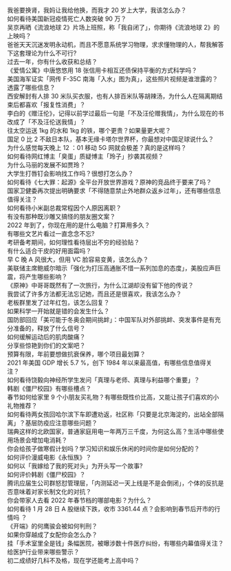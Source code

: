 我爸要换肾，我妈让我给他换，而我才 20 岁上大学，我该怎么办？  
如何看待美国新冠疫情死亡人数突破 90 万？  
吴京再晒《流浪地球 2》片场上班照，称「我自闭了」，你期待《流浪地球 2》的上映吗？  
爸爸天天沉迷发明永动机，而且不愿意系统学习物理，求求懂物理的人，帮我解答下这套理论为什么不可行?  
过去一年，你有什么收获和总结？  
《爱情公寓》中唐悠悠用 18 张信用卡相互还债保持平衡的方式科学吗？  
美国海军证实「网传 F-35C 南海「入水」图为真」，这些照片视频是谁泄露的？透露了哪些信息？  
西安解封有人排 30 米队买衣服，也有人排百米队等胡辣汤，为什么人在隔离期结束后都喜欢「报复性消费」？  
李白的《赠汪伦》，记得以前学过最后一句是「不及汪伦赠我情」，为什么现在的书改成了「不及汪伦送我情」？  
往太空运送 1kg 的水和 1kg 的铁，哪个更贵？如果量更大呢？  
国足 0 比 2 不敌日本队，基本无缘卡塔尔世界杯，你最想对中国足球说什么？  
为什么感觉每天晚上 12 ：01 移动 5G 网就会极差？真的是这样吗？  
如何看待网红博主「臭蛋」质疑博主「玲子」抄袭其视频？  
为什么马丽的发展不如贾玲？  
大学生打唇钉会影响找工作吗？很想打怎么办？  
如何看待《七大罪：起源》全平台开放世界游戏？原神的竞品终于要来了吗？  
国家卫健委再次提出明确要求「不得随意禁止外地群众返乡过年」，还有哪些信息值得关注？  
如何看待小米副总裁常程因个人原因离职？  
有没有那种既沙雕又搞怪的朋友圈文案？  
2022 年到了，你现在用的是什么电脑？打算用多久？  
有哪些文艺片看过一直念念不忘?  
考研备考期间，如何理性看待层出不穷的经验贴？  
有什么适合干皮的好用面霜吗？  
早 C 晚 A 风很大，但用 VC 脸容易变黄，该怎么办？  
美联储主席鲍威尔暗示「强化为打压高通胀不惜一系列加息的态度」，美股应声巨震，将产生哪些影响？  
《原神》中哥哥既然有了一次旅行，为什么江湖却没有留下他的传说？  
我尝试了许多方法都无法忘记她，而且还是很喜欢，我该怎么办？  
老板群里发了过年红包，该怎么回复？  
如果科学一开始就是错的会发生什么？  
国防部回应「美可能于冬奥会期间挑衅」：中国军队对外部挑衅、突发事件是有充分准备的，释放了什么信号？  
如何缓解运动后的肌肉酸痛？  
分享些惊艳到你们的文案吧？  
预算有限，年前要想做抗衰保养，哪个项目最划算？  
2021 年美国 GDP 增长 5.7 %，创下 1984 年以来最高值，有哪些信息值得关注？  
如何看待饶毅向神经所学生发问「真理与老师、真理与利益哪个重要」？  
韩剧《僵尸校园》有哪些槽点？  
春节如何给家里 9 个小朋友买礼物？有哪些既性价比高，又能让孩子们喜欢的小礼物推荐？  
如何看待两女孩回哈尔滨下车即遭劝返，社区称「只要是北京海淀的，出站全部隔离」？基层防疫应注意哪些问题？  
瑞典这样的北欧国家，普通家庭用电一年两万三千度，为何这么高？生活中哪些使用场景会增加电消耗？  
你会给孩子做寒假计划吗？学习知识和娱乐休闲的时间你是如何分配的？  
如何评价漫威电影《永恒族》？  
如何以「我嫁给了我的死对头」为开头写一个故事?  
如何评价韩剧《僵尸校园》？  
腾讯应届生公司群怒怼管理层，「内测延迟一天上线是不是会倒闭」，个体的反抗是否意味着对家长制文化的对抗？  
你会带家人去看 2022 年春节档的哪部电影？为什么？  
如何看待 1 月 28 日 A 股继续下跌，收市 3361.44 点？会影响到春节后开市的行情吗 ？  
《开端》的何鹰骏会被如何判刑？  
如果你穿越成了女配你会怎么办？  
挂「手术室里全是钱」条幅医院，被曝涉数十件医疗纠纷，有哪些内幕值得关注？给医护行业带来哪些警示？  
初二成绩好几科不及格，现在学还能考上高中吗？  

